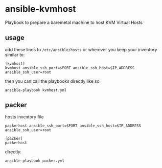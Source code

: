 # ansible-kvmhost
Playbook to prepare a baremetal machine to host KVM Virtual Hosts

## usage

add these lines to `/etc/ansible/hosts` or wherever you keep your inventory similar to:
```
[kvmhost]
kvmhost ansible_ssh_port=$PORT ansible_ssh_host=$IP_ADDRESS ansible_ssh_user=root

```
then you can call the playbooks directly like so
```
ansible-playbook kvmhost.yml
```
## packer
hosts inventory file
```
packerhost ansible_ssh_port=$PORT ansible_ssh_host=$IP_ADDRESS ansible_ssh_user=root

[packer]
packerhost
```
directly:
```
ansible-playbook packer.yml
```
